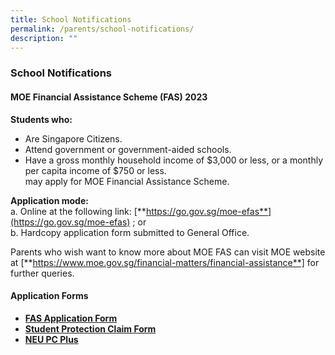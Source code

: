 ```yaml
---
title: School Notifications
permalink: /parents/school-notifications/
description: ""
---
```

### **School Notifications**
#### **MOE Financial Assistance Scheme (FAS) 2023**

**Students who:**
* Are Singapore Citizens.
* Attend government or government-aided schools.
* Have a gross monthly household income of $3,000 or less, or a monthly per capita income of $750 or less.<br>
may apply for MOE Financial Assistance Scheme.

**Application mode:**<br>
a. Online at the following link: [**https://go.gov.sg/moe-efas**](https://go.gov.sg/moe-efas) ; or <br>
b. Hardcopy application form submitted to General Office.

Parents who wish want to know more about MOE FAS can visit MOE website at [**https://www.moe.gov.sg/financial-matters/financial-assistance**] for further queries.



#### **Application Forms**
* **[FAS Application Form](/files/form1.pdf)**
* **[Student Protection Claim Form](/files/form2.pdf)**
* **[NEU PC Plus](/files/form3.pdf)**